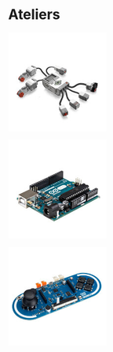 # Ateliers

[![Mindstorms](images/mindstorms-200-200.jpeg)](mindstorms)

[![Arduino](images/arduino-200-200.jpeg)](arduino)

[![Esplora](images/esplora-200-200.jpeg)](esplora)


